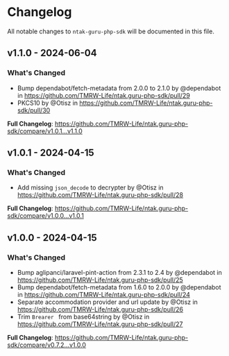 # Changelog

All notable changes to `ntak-guru-php-sdk` will be documented in this file.

## v1.1.0 - 2024-06-04

### What's Changed

* Bump dependabot/fetch-metadata from 2.0.0 to 2.1.0 by @dependabot in https://github.com/TMRW-Life/ntak.guru-php-sdk/pull/29
* PKCS10 by @Otisz in https://github.com/TMRW-Life/ntak.guru-php-sdk/pull/30

**Full Changelog**: https://github.com/TMRW-Life/ntak.guru-php-sdk/compare/v1.0.1...v1.1.0

## v1.0.1 - 2024-04-15

### What's Changed

* Add missing `json_decode` to decrypter by @Otisz in https://github.com/TMRW-Life/ntak.guru-php-sdk/pull/28

**Full Changelog**: https://github.com/TMRW-Life/ntak.guru-php-sdk/compare/v1.0.0...v1.0.1

## v1.0.0 - 2024-04-15

### What's Changed

* Bump aglipanci/laravel-pint-action from 2.3.1 to 2.4 by @dependabot in https://github.com/TMRW-Life/ntak.guru-php-sdk/pull/25
* Bump dependabot/fetch-metadata from 1.6.0 to 2.0.0 by @dependabot in https://github.com/TMRW-Life/ntak.guru-php-sdk/pull/24
* Separate accommodation provider and url update by @Otisz in https://github.com/TMRW-Life/ntak.guru-php-sdk/pull/26
* Trim `Brearer ` from base64string by @Otisz in https://github.com/TMRW-Life/ntak.guru-php-sdk/pull/27

**Full Changelog**: https://github.com/TMRW-Life/ntak.guru-php-sdk/compare/v0.7.2...v1.0.0

